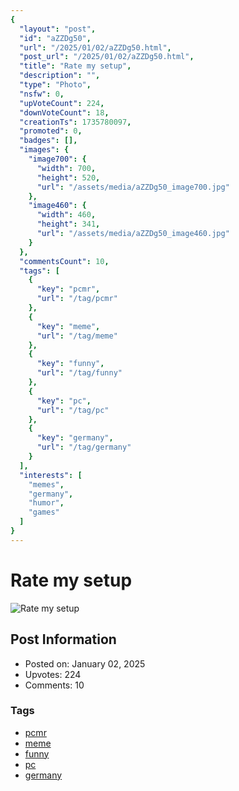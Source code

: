 ```yaml
---
{
  "layout": "post",
  "id": "aZZDg50",
  "url": "/2025/01/02/aZZDg50.html",
  "post_url": "/2025/01/02/aZZDg50.html",
  "title": "Rate my setup",
  "description": "",
  "type": "Photo",
  "nsfw": 0,
  "upVoteCount": 224,
  "downVoteCount": 18,
  "creationTs": 1735780097,
  "promoted": 0,
  "badges": [],
  "images": {
    "image700": {
      "width": 700,
      "height": 520,
      "url": "/assets/media/aZZDg50_image700.jpg"
    },
    "image460": {
      "width": 460,
      "height": 341,
      "url": "/assets/media/aZZDg50_image460.jpg"
    }
  },
  "commentsCount": 10,
  "tags": [
    {
      "key": "pcmr",
      "url": "/tag/pcmr"
    },
    {
      "key": "meme",
      "url": "/tag/meme"
    },
    {
      "key": "funny",
      "url": "/tag/funny"
    },
    {
      "key": "pc",
      "url": "/tag/pc"
    },
    {
      "key": "germany",
      "url": "/tag/germany"
    }
  ],
  "interests": [
    "memes",
    "germany",
    "humor",
    "games"
  ]
}
---
```


# Rate my setup

![Rate my setup](/assets/media/aZZDg50_image700.jpg)

## Post Information

- Posted on: January 02, 2025
- Upvotes: 224
- Comments: 10

### Tags

- [pcmr](/tag/pcmr)
- [meme](/tag/meme)
- [funny](/tag/funny)
- [pc](/tag/pc)
- [germany](/tag/germany)

